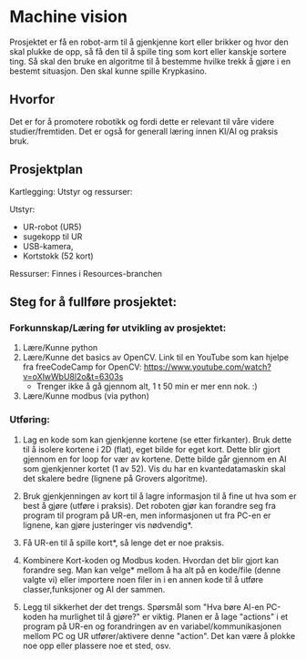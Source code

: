 # Machine vision
Prosjektet er få en robot-arm til å gjenkjenne kort eller brikker og hvor den skal plukke de opp, så få den til å spille ting som kort eller kanskje sortere ting. Så skal den bruke en algoritme til å bestemme hvilke trekk å gjøre i en bestemt situasjon. Den skal kunne spille Krypkasino.

## Hvorfor
Det er for å promotere robotikk og fordi dette er relevant til våre videre studier/fremtiden.
Det er også for generall læring innen KI/AI og praksis bruk.

## Prosjektplan
Kartlegging:
Utstyr og ressurser:

Utstyr: 
 - UR-robot (UR5)
 - sugekopp til UR
 -  USB-kamera,
 -  Kortstokk (52 kort)

Ressurser:
	Finnes i Resources-branchen
  
## Steg for å fullføre prosjektet:

### Forkunnskap/Læring før utvikling av prosjektet:
1. Lære/Kunne python
2. Lære/Kunne det basics av OpenCV.
   	Link til en YouTube som kan hjelpe fra freeCodeCamp for OpenCV:
        https://www.youtube.com/watch?v=oXlwWbU8l2o&t=6303s
   	- Trenger ikke å gå gjennom alt, 1 t 50 min er mer enn nok. :)
3. Lære/Kunne modbus (via python)

### Utføring:

1. Lag en kode som kan gjenkjenne kortene (se etter firkanter).
   Bruk dette til å isolere kortene i 2D (flat), eget bilde for eget kort.
   Dette blir gjort gjennom en for loop for vær av kortene.
   Dette bilde går gjennom en AI som gjenkjenner kortet (1 av 52).
   	Vis du har en kvantedatamaskin skal det skalere bedre (lignene på Grovers algoritme).
   
2. Bruk gjenkjenningen av kort til å lagre informasjon til å fine ut hva som er best å gjøre (utføre i praksis).
   	Det roboten gjør kan forandre seg fra program til program på UR-en,
   	men informasjonen ut fra PC-en er lignene, kan gjøre justeringer vis nødvendig*.

4. Få UR-en til å spille kort*, så lenge det er noe praksis.
5. Kombinere Kort-koden og Modbus koden.
   	Hvordan det blir gjort kan forandre seg.
   	Man kan velge* mellom å ha alt på en kode/file (denne valgte vi)
   	eller importere noen filer in i en annen kode til å utføre classer,funksjoner og AI der sammen.
7. Legg til sikkerhet der det trengs.
   	Spørsmål som "Hva børe AI-en PC-koden ha murlighet til å gjøre?" er viktig.
   	Planen er å lage "actions" i et program på UR-en og forandringen av en variabel/kommunikasjonen
   	mellom PC og UR utfører/aktivere denne "action". Det kan være å plokke noe opp eller plassere noe et sted, osv.









